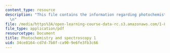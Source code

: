 ```yaml
---
content_type: resource
description: "This file contains the information regarding photochemistry and spectroscopy.\r\
  \n"
file: /media/https%3A/open-learning-course-data-rc.s3.amazonaws.com/1-84j-atmospheric-chemistry-fall-2013/34ce8164cd7d7b8fca909e6fe3fb3c66_MIT1_84JF13_Lec4_light1.pdf
file_type: application/pdf
resourcetype: Document
title: Photochemistry and spectroscopy 1
uid: 34ce8164-cd7d-7b8f-ca90-9e6fe3fb3c66
---
```

